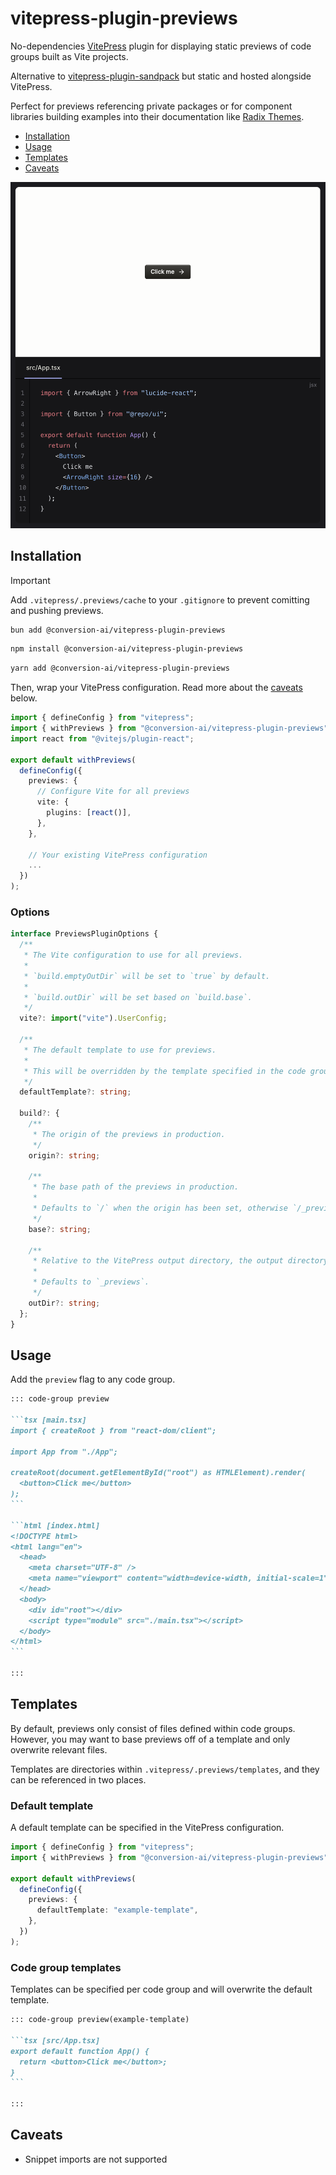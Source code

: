 # vitepress-plugin-previews

No-dependencies [VitePress](https://vitepress.dev/) plugin for displaying static previews of code groups built as Vite projects.

Alternative to [vitepress-plugin-sandpack](https://vitepress-sandbox.js-bridge.com/) but static and hosted alongside VitePress.

Perfect for previews referencing private packages or for component libraries building examples into their documentation like [Radix Themes](https://www.radix-ui.com/themes/docs/overview/getting-started).

- [Installation](#installation)
- [Usage](#usage)
- [Templates](#templates)
- [Caveats](#caveats)

![Example](./preview.png)

## Installation

> [!IMPORTANT]  
> Add `.vitepress/.previews/cache` to your `.gitignore` to prevent comitting and pushing previews.

```bash
bun add @conversion-ai/vitepress-plugin-previews
```

```bash
npm install @conversion-ai/vitepress-plugin-previews
```

```bash
yarn add @conversion-ai/vitepress-plugin-previews
```

Then, wrap your VitePress configuration. Read more about the [caveats](#caveats) below.

```ts [.vitepress/config.ts]
import { defineConfig } from "vitepress";
import { withPreviews } from "@conversion-ai/vitepress-plugin-previews";
import react from "@vitejs/plugin-react";

export default withPreviews(
  defineConfig({
    previews: {
      // Configure Vite for all previews
      vite: {
        plugins: [react()],
      },
    },

    // Your existing VitePress configuration
    ...
  })
);
```

### Options

```ts
interface PreviewsPluginOptions {
  /**
   * The Vite configuration to use for all previews.
   *
   * `build.emptyOutDir` will be set to `true` by default.
   *
   * `build.outDir` will be set based on `build.base`.
   */
  vite?: import("vite").UserConfig;

  /**
   * The default template to use for previews.
   *
   * This will be overridden by the template specified in the code group.
   */
  defaultTemplate?: string;

  build?: {
    /**
     * The origin of the previews in production.
     */
    origin?: string;

    /**
     * The base path of the previews in production.
     *
     * Defaults to `/` when the origin has been set, otherwise `/_previews/`.
     */
    base?: string;

    /**
     * Relative to the VitePress output directory, the output directory for the previews in production.
     *
     * Defaults to `_previews`.
     */
    outDir?: string;
  };
}
```

## Usage

Add the `preview` flag to any code group.

````md
::: code-group preview

```tsx [main.tsx]
import { createRoot } from "react-dom/client";

import App from "./App";

createRoot(document.getElementById("root") as HTMLElement).render(
  <button>Click me</button>
);
```

```html [index.html]
<!DOCTYPE html>
<html lang="en">
  <head>
    <meta charset="UTF-8" />
    <meta name="viewport" content="width=device-width, initial-scale=1" />
  </head>
  <body>
    <div id="root"></div>
    <script type="module" src="./main.tsx"></script>
  </body>
</html>
```

:::
````

## Templates

By default, previews only consist of files defined within code groups. However, you may want to base previews off of a template and only overwrite relevant files.

Templates are directories within `.vitepress/.previews/templates`, and they can be referenced in two places.

### Default template

A default template can be specified in the VitePress configuration.

```ts [.vitepress/config.ts]
import { defineConfig } from "vitepress";
import { withPreviews } from "@conversion-ai/vitepress-plugin-previews";

export default withPreviews(
  defineConfig({
    previews: {
      defaultTemplate: "example-template",
    },
  })
);
```

### Code group templates

Templates can be specified per code group and will overwrite the default template.

````md
::: code-group preview(example-template)

```tsx [src/App.tsx]
export default function App() {
  return <button>Click me</button>;
}
```

:::
````

## Caveats

- Snippet imports are not supported
